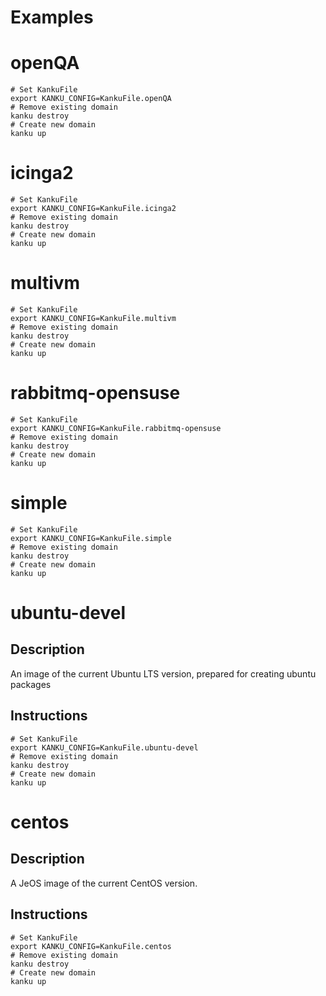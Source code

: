 
# Examples

# openQA

```
# Set KankuFile
export KANKU_CONFIG=KankuFile.openQA
# Remove existing domain
kanku destroy
# Create new domain
kanku up

```

# icinga2

```
# Set KankuFile
export KANKU_CONFIG=KankuFile.icinga2
# Remove existing domain
kanku destroy
# Create new domain
kanku up

```

# multivm

```
# Set KankuFile
export KANKU_CONFIG=KankuFile.multivm
# Remove existing domain
kanku destroy
# Create new domain
kanku up
```

# rabbitmq-opensuse

```
# Set KankuFile
export KANKU_CONFIG=KankuFile.rabbitmq-opensuse
# Remove existing domain
kanku destroy
# Create new domain
kanku up
```

# simple

```
# Set KankuFile
export KANKU_CONFIG=KankuFile.simple
# Remove existing domain
kanku destroy
# Create new domain
kanku up
```

# ubuntu-devel

## Description

An image of the current Ubuntu LTS version, prepared for creating ubuntu packages

## Instructions

```
# Set KankuFile
export KANKU_CONFIG=KankuFile.ubuntu-devel
# Remove existing domain
kanku destroy
# Create new domain
kanku up
```

# centos

## Description

A JeOS image of the current CentOS version.

## Instructions

```
# Set KankuFile
export KANKU_CONFIG=KankuFile.centos
# Remove existing domain
kanku destroy
# Create new domain
kanku up
```
